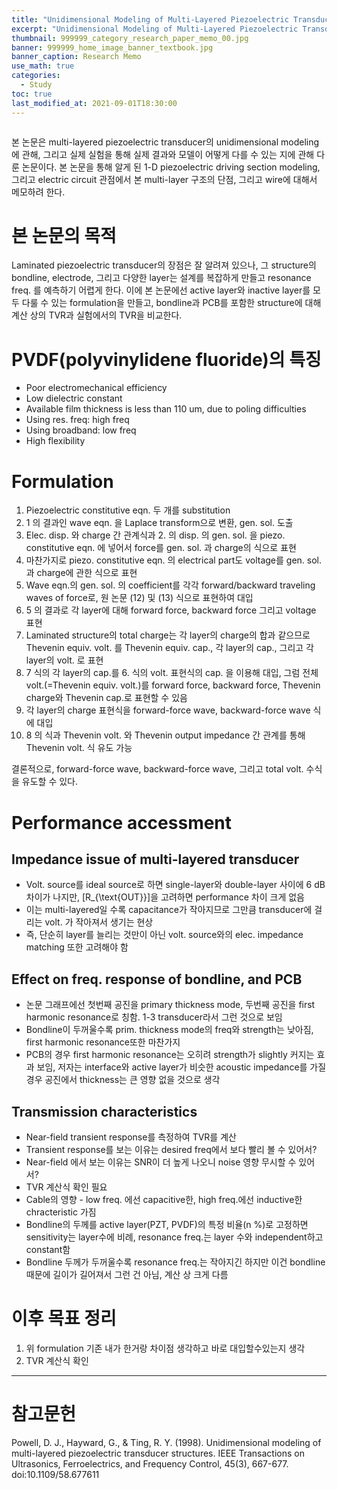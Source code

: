 ```yaml
---
title: "Unidimensional Modeling of Multi-Layered Piezoelectric Transducer Structures"
excerpt: "Unidimensional Modeling of Multi-Layered Piezoelectric Transducer Structures"
thumbnail: 999999_category_research_paper_memo_00.jpg
banner: 999999_home_image_banner_textbook.jpg
banner_caption: Research Memo
use_math: true
categories:
  - Study
toc: true
last_modified_at: 2021-09-01T18:30:00
---
```


<figure class="align-center" style="width: 600px">
  <a href="/assets/images/210901_research_paper_memo_02_00.jpg">
  <img src="{{ site.url }}{{ site.baseurl }}/assets/images/210901_research_paper_memo_02_00.jpg" alt="">
  </a>
</figure>

본 논문은 multi-layered piezoelectric transducer의 unidimensional modeling에 관해, 그리고 실제 실험을 통해 실제 결과와 모델이 어떻게 다를 수 있는 지에 관해 다룬 논문이다. 본 논문을 통해 알게 된 1-D piezoelectric driving section modeling, 그리고 electric circuit 관점에서 본 multi-layer 구조의 단점, 그리고 wire에 대해서 메모하려 한다.

# 본 논문의 목적

Laminated piezoelectric transducer의 장점은 잘 알려져 있으나, 그 structure의 bondline, electrode, 그리고 다양한 layer는 설계를 복잡하게 만들고 resonance freq. 를 예측하기 어렵게 한다. 이에 본 논문에선 active layer와 inactive layer를 모두 다룰 수 있는 formulation을 만들고, bondline과 PCB를 포함한 structure에 대해 계산 상의 TVR과 실험에서의 TVR을 비교한다.

# PVDF(polyvinylidene fluoride)의 특징

* Poor electromechanical efficiency
* Low dielectric constant
* Available film thickness is less than 110 um, due to poling difficulties
* Using res. freq: high freq
* Using broadband: low freq
* High flexibility

# Formulation

1. Piezoelectric constitutive eqn. 두 개를 substitution
2. 1 의 결과인 wave eqn. 을 Laplace transform으로 변환, gen. sol. 도출
3. Elec. disp. 와 charge 간 관계식과 2. 의 disp. 의 gen. sol. 을 piezo. constitutive eqn. 에 넣어서 force를 gen. sol. 과 charge의 식으로 표현
4. 마찬가지로 piezo. constitutive eqn. 의 electrical part도 voltage를 gen. sol. 과 charge에 관한 식으로 표현
5. Wave eqn.의 gen. sol. 의 coefficient를 각각 forward/backward traveling waves of force로, 원 논문 (12) 및 (13) 식으로 표현하여 대입
6. 5 의 결과로 각 layer에 대해 forward force, backward force 그리고 voltage 표현
7. Laminated structure의 total charge는 각 layer의 charge의 합과 같으므로 Thevenin equiv. volt. 를 Thevenin equiv. cap., 각 layer의 cap., 그리고 각 layer의 volt. 로 표현
8. 7 식의 각 layer의 cap.를 6. 식의 volt. 표현식의 cap. 을 이용해 대입, 그럼 전체 volt.(=Thevenin equiv. volt.)를 forward force, backward force, Thevenin charge와 Thevenin cap.로 표현할 수 있음
9. 각 layer의 charge 표현식을 forward-force wave, backward-force wave 식에 대입
10. 8 의 식과 Thevenin volt. 와 Thevenin output impedance 간 관계를 통해 Thevenin volt. 식 유도 가능

결론적으로, forward-force wave, backward-force wave, 그리고 total volt. 수식을 유도할 수 있다.

# Performance accessment

## Impedance issue of multi-layered transducer

* Volt. source를 ideal source로 하면 single-layer와 double-layer 사이에 6 dB 차이가 나지만, \[R\_{\text{OUT}}\]을 고려하면 performance 차이 크게 없음
* 이는 multi-layered일 수록 capacitance가 작아지므로 그만큼 transducer에 걸리는 volt. 가 작아져서 생기는 현상
* 즉, 단순히 layer를 늘리는 것만이 아닌 volt. source와의 elec. impedance matching 또한 고려해야 함

## Effect on freq. response of bondline, and PCB

* 논문 그래프에선 첫번째 공진을 primary thickness mode, 두번째 공진을 first harmonic resonance로 칭함. 1-3 transducer라서 그런 것으로 보임
* Bondline이 두꺼울수록 prim. thickness mode의 freq와 strength는 낮아짐, first harmonic resonance또한 마찬가지
* PCB의 경우 first harmonic resonance는 오히려 strength가 slightly 커지는 효과 보임, 저자는 interface와 active layer가 비슷한 acoustic impedance를 가질 경우 공진에서 thickness는 큰 영향 없을 것으로 생각

## Transmission characteristics

* Near-field transient response를 측정하여 TVR를 계산
* Transient response를 보는 이유는 desired freq에서 보다 빨리 볼 수 있어서?
* Near-field 에서 보는 이유는 SNR이 더 높게 나오니 noise 영향 무시할 수 있어서?
* TVR 계산식 확인 필요
* Cable의 영향 - low freq. 에선 capacitive한, high freq.에선 inductive한 chracteristic 가짐
* Bondline의 두께를 active layer(PZT, PVDF)의 특정 비율(n %)로 고정하면 sensitivity는 layer수에 비례, resonance freq.는 layer 수와 independent하고 constant함
* Bondline 두께가 두꺼울수록 resonance freq.는 작아지긴 하지만 이건 bondline때문에 길이가 길어져서 그런 건 아님, 계산 상 크게 다름


# 이후 목표 정리

1. 위 formulation 기존 내가 한거랑 차이점 생각하고 바로 대입할수있는지 생각
2. TVR 계산식 확인

- - -
# 참고문헌

Powell, D. J., Hayward, G., & Ting, R. Y. (1998). Unidimensional modeling of multi-layered piezoelectric transducer structures. IEEE Transactions on Ultrasonics, Ferroelectrics, and Frequency Control, 45(3), 667-677. doi:10.1109/58.677611
